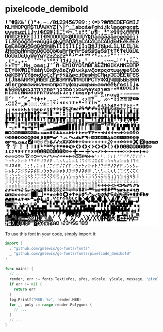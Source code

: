 # pixelcode_demibold

![pixelcode_demibold](pixelcode_demibold.png)

To use this font in your code, simply import it:

```go
import (
  . "github.com/gmlewis/go-fonts/fonts"
  _ "github.com/gmlewis/go-fonts/fonts/pixelcode_demibold"
)

func main() {
  // ...
  render, err := fonts.Text(xPos, yPos, xScale, yScale, message, "pixelcode_demibold", Center)
  if err != nil {
    return err
  }
  log.Printf("MBB: %v", render.MBB)
  for _, poly := range render.Polygons {
    // ...
  }
  // ...
}
```
